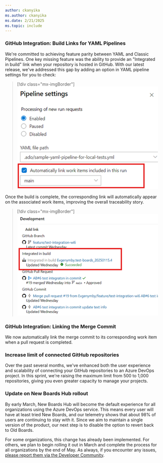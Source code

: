 ```yaml
---
author: ckanyika
ms.author: ckanyika
ms.date: 2/21/2025
ms.topic: include
---
```


### GitHub Integration: Build Links for YAML Pipelines

We're committed to achieving feature parity between YAML and Classic Pipelines. One key missing feature was the ability to provide an "Integrated in build" link when your repository is hosted in GitHub. With our latest release, we've addressed this gap by adding an option in YAML pipeline settings for you to check:

> [!div class="mx-imgBorder"]
> [![Screenshot of automatically link work items.](../../media/252-boards-01.png "Screenshot of automatically link work items")](../../media/252-boards-01.png#lightbox)

Once the build is complete, the corresponding link will automatically appear on the associated work items, improving the overall traceability story.

> [!div class="mx-imgBorder"]
> [![Screenshot of integrated in build.](../../media/252-boards-02.png "Screenshot of integrated in build")](../../media/252-boards-02.png#lightbox)

### GitHub Integration: Linking the Merge Commit

We now automatically link the merge commit to its corresponding work item when a pull request is completed.

### Increase limit of connected GitHub repositories

Over the past several months, we've enhanced both the user experience and scalability of connecting your GitHub repositories to an Azure DevOps project. In this sprint, we're raising the maximum limit from 500 to 1,000 repositories, giving you even greater capacity to manage your projects.

### Update on New Boards Hub rollout

By early March, New Boards Hub will become the default experience for all organizations using the Azure DevOps service. This means every user will have at least tried New Boards, and our telemetry shows that about 98% of users are continuing to stay with it. Since we aim to maintain a single version of the product, our next step is to disable the option to revert back to Old Boards. 

For some organizations, this change has already been implemented. For others, we plan to begin rolling it out in March and complete the process for all organizations by the end of May. As always, if you encounter any issues, [please report them via the Developer Community](https://developercommunity.visualstudio.com/AzureDevOps). 